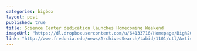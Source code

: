 ```yaml
---
categories: bigbox
layout: post
published: true
title: Science Center dedication launches Homecoming Weekend
imageUrl: "https://dl.dropboxusercontent.com/u/64133716/Homepage/Big%20Boxes/science_center_wide.jpg"
link: "http://www.fredonia.edu/news/ArchivesSearch/tabid/1101/ctl/ArticleView/mid/1878/articleId/5001/Science_Center_dedication_launches_Homecoming_Weekend.aspx"
---
```



